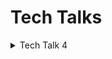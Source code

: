 # Tech Talks

<details>
  <summary>Tech Talk 4</summary>

### Python, JavaScript Development <a name="tt4"></a>
<ol> 
    <li> Class </li>
    <li> Procedure/Function(JS)/Def(Pyton) </li>
    <li> SQLAlchemy Developing Procedure  </li>
    <li> SQL Ordering </li>
</ol> 
Notes:
  <table>
    <tr>
      <th>TT4 Code</th>
      <th>Model</th>
      <th>View</th>
      <th>Control</th>
    </tr>
    <tr>
      <td><a href="https://github.com/nighthawkcoders/nighthawk_csp/tree/master/crud" target="_blank">Blueprint</a></td>
      <td><a href="https://github.com/nighthawkcoders/nighthawk_csp/blob/master/crud/model.py" target="_blank">Definition</a></td>
      <td><a href="https://github.com/nighthawkcoders/nighthawk_csp/blob/master/crud/templates/crud/search.html" target="_blank">Search</a></td>
      <td><a href="https://github.com/nighthawkcoders/nighthawk_csp/blob/master/crud/app_crud.py" target="_blank">Calling</a></td>
    </tr>
  </table>
</details>

